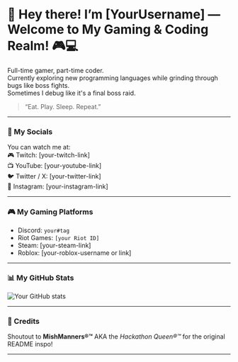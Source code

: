 # 👋 Hey there! I’m [YourUsername] — Welcome to My Gaming & Coding Realm! 🎮💻

Full-time gamer, part-time coder.  
Currently exploring new programming languages while grinding through bugs like boss fights.  
Sometimes I debug like it's a final boss raid.

> “Eat. Play. Sleep. Repeat.”  

---

### 🎥 My Socials

You can watch me at:  
🎮 Twitch: [your-twitch-link]  
📺 YouTube: [your-youtube-link]  
🐦 Twitter / X: [your-twitter-link]  
📸 Instagram: [your-instagram-link]

---

### 🎮 My Gaming Platforms

- Discord: `your#tag`
- Riot Games: `[your Riot ID]`
- Steam: [your-steam-link]
- Roblox: [your-roblox-username or link]

---

### 📊 My GitHub Stats

![Your GitHub stats](https://github-readme-stats.vercel.app/api?username=YourUsername&show_icons=true&theme=tokyonight)

---

### 🙏 Credits

Shoutout to **MishManners®™** AKA the *Hackathon Queen®™* for the original README inspo!

---
